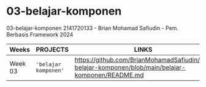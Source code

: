 # 03-belajar-komponen
03-belajar-komponen 2141720133 - Brian Mohamad Safiudin - Pem. Berbasis Framework 2024

|Weeks           |PROJECTS                         |LINKS                        |
|----------------|---------------------------------|-----------------------------|
|Week 03         |`'belajar komponen'`          |https://github.com/BrianMohamadSafiudin/03-belajar-komponen/blob/main/belajar-komponen/README.md